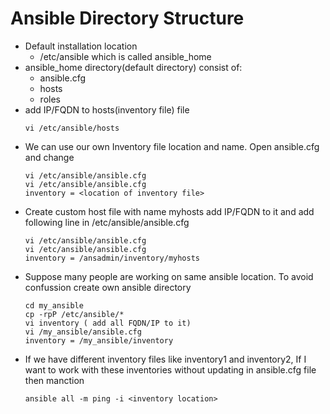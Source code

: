 # Ansible Directory Structure

- Default installation location
    - /etc/ansible which is called ansible_home
- ansible_home directory(default directory) consist of:
    - ansible.cfg
    - hosts
    - roles
- add IP/FQDN to hosts(inventory file) file
    ```
    vi /etc/ansible/hosts
    ```
- We can use our own Inventory file location and name. Open ansible.cfg and change
    ```
    vi /etc/ansible/ansible.cfg
    vi /etc/ansible/ansible.cfg
    inventory = <location of inventory file>
    ```
- Create custom host file with name myhosts add IP/FQDN to it and add following line in /etc/ansible/ansible.cfg
    ```
    vi /etc/ansible/ansible.cfg
    vi /etc/ansible/ansible.cfg
    inventory = /ansadmin/inventory/myhosts
    ```
- Suppose many people are working on same ansible location. To avoid confussion create own ansible directory
    ```
    cd my_ansible
    cp -rpP /etc/ansible/*
    vi inventory ( add all FQDN/IP to it)
    vi /my_ansible/ansible.cfg
    inventory = /my_ansible/inventory
    ```
- If we have different inventory files like inventory1 and inventory2, If I want to work with these inventories without updating in ansible.cfg file then manction
    ```
    ansible all -m ping -i <inventory location>
    ```
